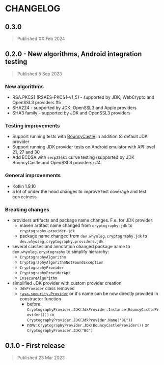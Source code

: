 # CHANGELOG

## 0.3.0

> Published XX Feb 2024

## 0.2.0 - New algorithms, Android integration testing

> Published 5 Sep 2023

### New algorithms

* RSA.PKCS1 (RSAES-PKCS1-v1_5) - supported by JDK, WebCrypto and OpenSSL3 providers #5
* SHA224 - supported by JDK, OpenSSL3 and Apple providers
* SHA3 family - supported by JDK and OpenSSL3 providers

### Testing improvements

* Support running tests with [BouncyCastle](https://www.bouncycastle.org) in addition to default JDK provider
* Support running JDK provider tests on Android emulator with API level 21, 27 and 30
* Add ECDSA with `secp256k1` curve testing (supported by JDK BouncyCastle and OpenSSL3 providers) #4

### General improvements

* Kotlin 1.9.10
* a lot of under the hood changes to improve test coverage and test correctness

### Breaking changes

* providers artifacts and package name changes. F.e. for JDK provider:
    * maven artifact name changed from `cryptography-jdk` to `cryptography-provider-jdk`
    * package name changed from `dev.whyoleg.cryptography.jdk` to `dev.whyoleg.cryptography.providers.jdk`
* several classes and annotation changed package name to `dev.whyoleg.cryptography` to simplify hierarchy:
    * `CryptographyAlgorithm`
    * `CryptographyAlgorithmNotFoundException`
    * `CryptographyProvider`
    * `CryptographyProviderApi`
    * `InsecureAlgorithm`
* simplified JDK provider with custom provider creation
    * `JdkProvider` class removed
    * [`java.security.Provider`](https://docs.oracle.com/en/java/javase/17/docs/api/java.base/java/security/Provider.html) or it's name can
      be now directly provided in constructor function
        * before: `CryptographyProvider.JDK(JdkProvider.Instance(BouncyCastleProvider()))`
          or `CryptographyProvider.JDK(JdkProvider.Name("BC"))`
        * now: `CryptographyProvider.JDK(BouncyCastleProvider())` or `CryptographyProvider.JDK("BC")`

## 0.1.0 - First release

> Published 23 Mar 2023
